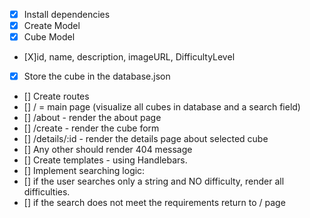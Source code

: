 * [X] Install dependencies 
* [X] Create Model
 * [X] Cube Model
  * [X]id, name, description, imageURL, DifficultyLevel
* [X] Store the cube in the database.json
* [] Create routes
 * [] / = main page (visualize all cubes in database and a search field)
 * [] /about - render the about page
 * [] /create - render the cube form
 * [] /details/:id - render the details page about selected cube
 * [] Any other should render 404 message
* [] Create templates - using Handlebars.
* [] Implement searching logic:
 * [] if the user searches only a string and NO difficulty, render all difficulties.
 * [] if the search does not meet the requirements return to / page
